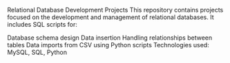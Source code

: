 Relational Database Development Projects
This repository contains projects focused on the development and management of relational databases. It includes SQL scripts for:

Database schema design
Data insertion
Handling relationships between tables
Data imports from CSV using Python scripts
Technologies used: MySQL, SQL, Python
